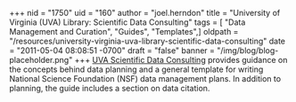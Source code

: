 +++
nid = "1750"
uid = "160"
author = "joel.herndon"
title = "University of Virginia (UVA) Library: Scientific Data Consulting"
tags = [ "Data Management and Curation", "Guides", "Templates",]
oldpath = "/resources/university-virginia-uva-library-scientific-data-consulting"
date = "2011-05-04 08:08:51 -0700"
draft = "false"
banner = "/img/blog/blog-placeholder.png"
+++
[UVA Scientific Data
Consulting](http://www2.lib.virginia.edu/brown/data/ "UVA Scientific Data Consulting")
provides guidance on the concepts behind data planning and a general
template for writing National Science Foundation (NSF) data management
plans. In addition to planning, the guide includes a section on data
citation.
